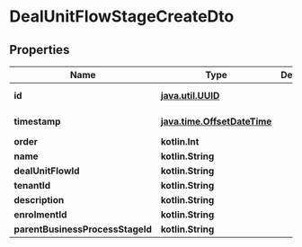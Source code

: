 
# DealUnitFlowStageCreateDto

## Properties
| Name | Type | Description | Notes |
| ------------ | ------------- | ------------- | ------------- |
| **id** | [**java.util.UUID**](java.util.UUID.md) |  |  [optional] [readonly] |
| **timestamp** | [**java.time.OffsetDateTime**](java.time.OffsetDateTime.md) |  |  [optional] [readonly] |
| **order** | **kotlin.Int** |  |  [optional] |
| **name** | **kotlin.String** |  |  [optional] |
| **dealUnitFlowId** | **kotlin.String** |  |  [optional] |
| **tenantId** | **kotlin.String** |  |  [optional] |
| **description** | **kotlin.String** |  |  [optional] |
| **enrolmentId** | **kotlin.String** |  |  [optional] |
| **parentBusinessProcessStageId** | **kotlin.String** |  |  [optional] |



